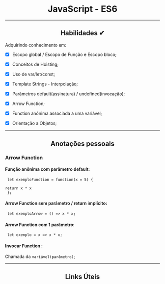 <div align="center"><h1>JavaScript - ES6</h1></div>

---


<div align="center"><h2>Habilidades ✔</h2></div>

Adquirindo conhecimento em:

 - [x] Escopo global / Escopo de Função e Escopo bloco;
 - [x] Conceitos de Hoisting;
 - [x] Uso de var/let/const;
 - [x] Template Strings - Interpolação;
 - [x] Parâmetros default(assinatura) / undefined(invocação);
 - [x] Arrow Function;
 - [x] Function anônima associada a uma variável;
 - [x] Orientação a Objetos; 


---

<div align="center"><h2>Anotações pessoais</h2></div>

### Arrow Function

#### Função anônima com parâmetro default: <br>
<code>  let exemploFunction = function(x = 5) { </code> <br>
<code>    return x * x </code> <br>
<code>  }; </code> <br>

#### Arrow Function sem parâmetro / return implícito: <br>
<code> let exemploArrow = () => x * x; </code> <br>

#### Arrow Function com 1 parâmetro: <br>
<code> let exemplo = x => x * x; </code>

#### Invocar Function : <br>
 Chamada da <code>variável(parâmetro); </code>

  ---


<div align="center"><h2>Links Úteis</h2></div>







